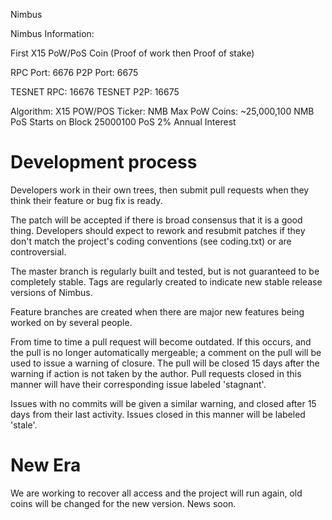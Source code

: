 Nimbus

Nimbus Information:

First X15 PoW/PoS Coin (Proof of work then Proof of stake)

RPC Port: 6676
P2P Port: 6675

TESNET RPC: 16676
TESNET P2P: 16675

Algorithm: X15 POW/POS
Ticker: NMB
Max PoW Coins: ~25,000,100 NMB
PoS Starts on Block 25000100
PoS 2% Annual Interest

Development process
===========================

Developers work in their own trees, then submit pull requests when
they think their feature or bug fix is ready.

The patch will be accepted if there is broad consensus that it is a
good thing.  Developers should expect to rework and resubmit patches
if they don't match the project's coding conventions (see coding.txt)
or are controversial.

The master branch is regularly built and tested, but is not guaranteed
to be completely stable. Tags are regularly created to indicate new
stable release versions of Nimbus.

Feature branches are created when there are major new features being
worked on by several people.

From time to time a pull request will become outdated. If this occurs, and
the pull is no longer automatically mergeable; a comment on the pull will
be used to issue a warning of closure. The pull will be closed 15 days
after the warning if action is not taken by the author. Pull requests closed
in this manner will have their corresponding issue labeled 'stagnant'.

Issues with no commits will be given a similar warning, and closed after
15 days from their last activity. Issues closed in this manner will be 
labeled 'stale'.

New Era
===========================
We are working to recover all access and the project will run again, old coins will be changed for the new version.
News soon.